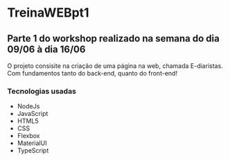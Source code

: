# TreinaWEBpt1
## Parte 1 do workshop realizado na semana do dia 09/06 à dia 16/06
O projeto consisite na criação de uma página na web, chamada E-diaristas. Com fundamentos tanto do back-end, quanto do front-end!

### Tecnologias usadas
* NodeJs
* JavaScript
* HTML5
* CSS
* Flexbox
* MaterialUI
* TypeScript
